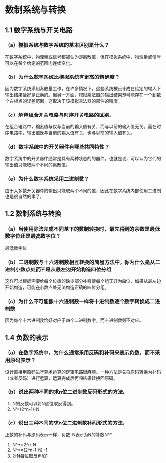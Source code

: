 # 数制系统与转换
## 1.1 数字系统与开关电路
### （a）模拟系统与数字系统的基本区别是什么？
在数字系统中，物理量或信号都被认为是离散值，但在模拟系统中，物理量或信号可以在某个给定的范围内连续变化。
### （b）为什么数字系统比模拟系统有更高的精确度？
因为数字系统采用离散量工作，在许多情况下，这些系统被设计成在给定的输入下输出结果恰好是正确的。但另一方面，模拟乘法器的输出结果却可能存在一个到数个白根点的误差范围，这取决于该模拟乘法器的部件的精度。
### （c）解释组合开关电路与时序开关电路的区别。
在组合电路中，输出值与仅与当前的输入值有关，而与以前的输入值无关。而在时序电路中，输出值既与当前的输入值有关，也与以前的输入值有关。
### （d）数字系统中的开关器件有哪些共同特性？
数字系统中的开关器件通常是具有两种状态的的器件，也就是说，可以认为它们的输出值只能取两个不同的离散值。
### （e）为什么数字系统采用二进制数？
由于大多数开关器件的输出只能取两个不同的值，因此在数字系统内部使用二进制也是很自然的事了。
## 1.2 数制系统与转换
### （a）当使用除法完成不同基下的数制转换时，最先得到的余数是最低数字位还是最高数字位？
最低数字位
### （b）二进制数与十六进制数相互转换的简易方法中，你为什么是从二进制小数点处而不是从最左边开始构造四位分组
这样可以根据需要给每个位串的缺少部分补零使每个组正好为四位，如果从最左边开始构造，可能在小数点处无法构造正确的四位分组。
### （c）为什么不可能像十六进制数一样将十进制数逐个数字转换成二进制数
因为每个十六进制数恰好对应于四个二进制数字，而十进制数则不对应。
## 1.4 负数的表示
### （a）在数字系统中，为什么通常采用反码和补码来表示负数，而不采用原码表示？
设计直接用原码进行算术运算的逻辑电路很麻烦。一种方法是先将原码转换为补码（或者反码）进行运算，运算完成后再将结果转换回原码。
### （b）说出两种不同的求n位二进制数反码形式的方法。
1. N的反数可以将N逐位取反得到。
2. N‘=(2^n-1)-N
### （c）说出三种不同的求n位二进制数补码形式的方法。
正数的补码与原码表示一样，负数-N表示为N的补数N^*
1. N^*=2^n-N
2. N^*=(2^n-1-N)+1
3. 对N每位取反再加1
